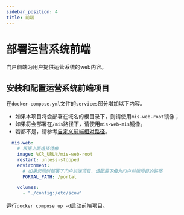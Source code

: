 ```yaml
---
sidebar_position: 4
title: 前端
---
```


# 部署运营系统前端

门户前端为用户提供运营系统的web内容。

## 安装和配置运营系统前端项目

在`docker-compose.yml`文件的`services`部分增加以下内容。

- 如果本项目将会部署在域名的根目录下，则请使用`mis-web-root`镜像；
- 如果将会部署在`/mis`路径下，请使用`mis-web-mis`镜像。
- 若都不是，请参考[自定义前端相对路径](../../common/customization/customize-basepath.md)。

```yaml title=docker-compose.yml
  mis-web:
    # 根据上面选择镜像
    image: %CR_URL%/mis-web-root
    restart: unless-stopped
    environment:
      # 如果您同时部署了门户前端项目，请配置下值为门户前端项目的路径
      PORTAL_PATH: /portal

    volumes:
      - "./config:/etc/scow"
```

运行`docker compose up -d`启动前端项目。
